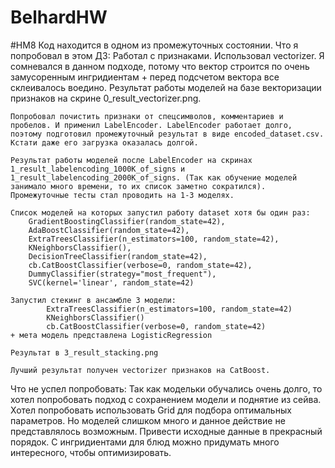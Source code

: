 # BelhardHW

#HM8
Код находится в одном из промежуточных состоянии. 
Что я попробовал в этом ДЗ:
    Работал с признаками. Использовал vectorizer. Я сомневался в данном подходе, потому что вектор строится по очень замусоренным ингридиентам + перед подсчетом вектора все склеивалось воедино. Результат работы моделей на базе векторизации признаков на скрине 0_result_vectorizer.png.

    Попробовал почистить признаки от спецсимволов, комментариев и пробелов. И применил LabelEncoder. LabelEncoder работает долго, поэтому подготовил промежуточный результат в виде encoded_dataset.csv. Кстати даже его загрузка оказалась долгой.

    Результат работы моделей после LabelEncoder на скринах 1_result_labelencoding_1000K_of_signs и 1_result_labelencoding_2000K_of_signs. (Так как обучение моделей занимало много времени, то их список заметно сократился). Промежуточные тесты стал проводить на 1-3 моделях. 

    Список моделей на которых запустил работу dataset хотя бы один раз:
        GradientBoostingClassifier(random_state=42),
        AdaBoostClassifier(random_state=42),
        ExtraTreesClassifier(n_estimators=100, random_state=42),
        KNeighborsClassifier(),
        DecisionTreeClassifier(random_state=42),
        cb.CatBoostClassifier(verbose=0, random_state=42),
        DummyClassifier(strategy="most_frequent"),
        SVC(kernel='linear', random_state=42)

    Запустил стекинг в ансамбле 3 модели:
            ExtraTreesClassifier(n_estimators=100, random_state=42)
            KNeighborsClassifier()
            cb.CatBoostClassifier(verbose=0, random_state=42)
    + мета модель представлена LogisticRegression
    
    Результат в 3_result_stacking.png 

    Лучший результат получен vectorizer признаков на CatBoost.
        
Что не успел попробовать:
    Так как модельки обучались очень долго, то хотел попробовать подход с сохранением модели и поднятие из сейва. 
    Хотел попробовать использовать Grid для подбора оптимальных параметров. Но моделей слишком много и данное действие не представлялось возможным. 
    Привести исходные данные в прекрасный порядок. С ингридиентами для блюд можно придумать много интересного, чтобы оптимизировать.

    

